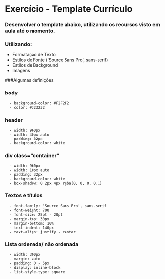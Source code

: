 # Exercício - Template Currículo

### Desenvolver o template abaixo, utilizando os recursos visto em aula até o momento.
### Utilizando:  
  - Formatação de Texto
  - Estilos de Fonte ('Source Sans Pro', sans-serif)
  - Estilos de Background
  - Imagens

###Algumas definições

  ### body
      - background-color: #F2F2F2
      - color: #323232
  ### header
      - width: 960px
      - width: 40px auto
      - padding: 32px
      - background-color: white
  
  ###  div class="container"
      - width: 960px
      - width: 10px auto
      - padding: 32px
      - background-color: white
      - box-shadow: 0 2px 4px rgba(0, 0, 0, 0.1)
  
  ### Textos e títulos <p>
      - font-family: 'Source Sans Pro', sans-serif
      - font-weight: 700
      - font-size: 25pt - 20pt
      - margin-top: 30px
      - margin-bottom: 10%
      - text-indent: 140px
      - text-align: justify - center
      
  ### Lista ordenada/ não ordenada 
      - width: 300px
      - margin: auto
      - padding: 0 - 5px
      - display: inline-block
      - list-style-type: square
